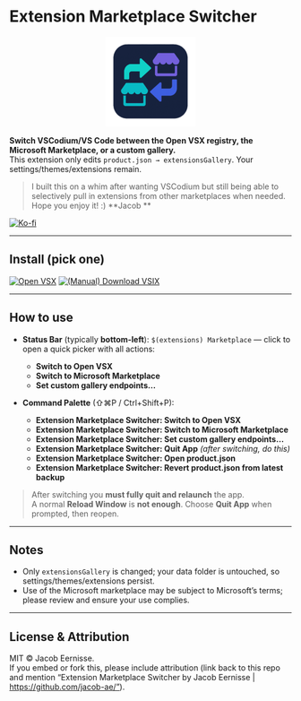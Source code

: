 # Extension Marketplace Switcher

<p align="center">
  <img src="images/ems-icon.png" alt="Extension Marketplace Switcher icon" width="160" height="160">
</p>


**Switch VSCodium/VS Code between the Open VSX registry, the Microsoft Marketplace, or a custom gallery.**  
This extension only edits `product.json → extensionsGallery`. Your settings/themes/extensions remain.
> I built this on a whim after wanting VSCodium
> but still being able to selectively pull in extensions from other marketplaces when needed.
> Hope you enjoy it! :) **Jacob **

[![Ko-fi](https://img.shields.io/badge/Support%20me%20on-Ko%E2%80%91fi-FF5E5B?logo=kofi&logoColor=white)](https://ko-fi.com/G2G11KHMLD)




---

## Install (pick one)

[![Open VSX](https://img.shields.io/badge/Install%20from-Open%20VSX-2e7d32?logo=openvsx&logoColor=white)](https://open-vsx.org/extension/jacob-ae/vscodium-marketplace-toggle)
[![(Manual) Download VSIX](https://img.shields.io/badge/Download-VSIX-555?logo=github)](https://github.com/jacob-ae/vscode-extension-marketplace-switcher/releases/latest)

---

## How to use

- **Status Bar** (typically **bottom-left**): `$(extensions) Marketplace` — click to open a quick picker with all actions:
  - **Switch to Open VSX**
  - **Switch to Microsoft Marketplace**
  - **Set custom gallery endpoints…**

- **Command Palette** (⇧⌘P / Ctrl+Shift+P):
  - **Extension Marketplace Switcher: Switch to Open VSX**
  - **Extension Marketplace Switcher: Switch to Microsoft Marketplace**
  - **Extension Marketplace Switcher: Set custom gallery endpoints…**
  - **Extension Marketplace Switcher: Quit App** *(after switching, do this)*
  - **Extension Marketplace Switcher: Open product.json**
  - **Extension Marketplace Switcher: Revert product.json from latest backup**

> After switching you **must fully quit and relaunch** the app.  
> A normal **Reload Window** is **not enough**. Choose **Quit App** when prompted, then reopen.

---

## Notes

- Only `extensionsGallery` is changed; your data folder is untouched, so settings/themes/extensions persist.
- Use of the Microsoft marketplace may be subject to Microsoft’s terms; please review and ensure your use complies.

---

## License & Attribution

MIT © Jacob Eernisse.  
If you embed or fork this, please include attribution (link back to this repo and mention “Extension Marketplace Switcher by Jacob Eernisse | https://github.com/jacob-ae/”).
